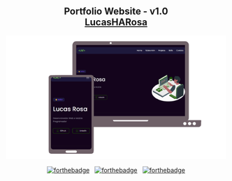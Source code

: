 <h2 align="center">
  Portfolio Website - v1.0<br/>
  <a href="https://lucasharosa.github.io/" target="_blank">LucasHARosa</a>
</h2>
<div align="center">
  <img alt="Demo" src="imagens\Design_sem_nome-removebg-preview.png" />
</div>


<div align="center">
  
[![forthebadge](https://forthebadge.com/images/badges/built-with-love.svg)](https://forthebadge.com) &nbsp;
[![forthebadge](https://forthebadge.com/images/badges/made-with-javascript.svg)](https://forthebadge.com) &nbsp;
[![forthebadge](https://forthebadge.com/images/badges/open-source.svg)](https://forthebadge.com) 
  
</div>
